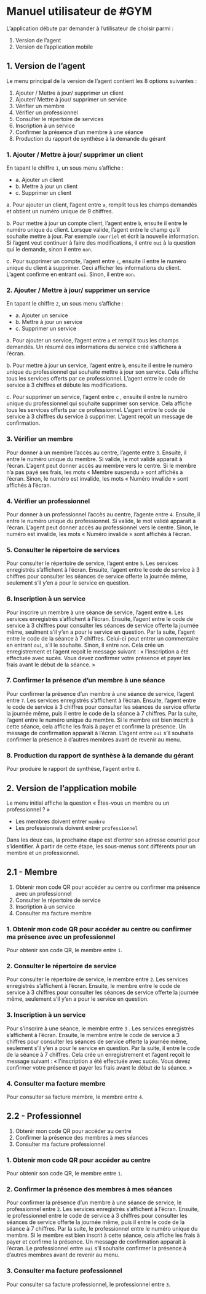 # Manuel utilisateur de #GYM
L’application débute par demander à l’utilisateur de choisir parmi : 
1. Version de l’agent
2. Version de l’application mobile
## 1. Version de l’agent
Le menu principal de la version de l’agent contient les 8 options suivantes :
1. Ajouter / Mettre à jour/ supprimer un client 
2. Ajouter/ Mettre à jour/ supprimer un service 
3. Vérifier un membre
4. Vérifier un professionnel
5. Consulter le répertoire de services
6. Inscription à un service
7. Confirmer la présence d'un membre à une séance
8. Production du rapport de synthèse à la demande du gérant
### 1. Ajouter / Mettre à jour/ supprimer un client
En tapant le chiffre `1`, un sous menu s’affiche :
- a. Ajouter un client
- b. Mettre à jour un client 
- c. Supprimer un client

a. Pour ajouter un client, l’agent entre `a`, remplit tous les champs demandés et obtient un numéro unique de 9 chiffres.

b. Pour mettre à jour un compte client, l’agent entre `b`, ensuite il entre le numéro unique du client. Lorsque valide, l’agent entre le champ qu’il souhaite mettre à jour. Par exemple `courriel` et écrit la nouvelle information. Si l’agent veut continuer à faire des modifications, il entre `oui` à la question qui le demande, sinon il entre `non`.

c. Pour supprimer un compte, l’agent entre `c`, ensuite il entre le numéro unique du client à supprimer. Ceci afficher les informations du client. L’agent confirme en entrant `oui`. Sinon, il entre `non`.

### 2. Ajouter / Mettre à jour/ supprimer un service
En tapant le chiffre `2`, un sous menu s’affiche :
- a. Ajouter un service
- b. Mettre à jour un service 
- c. Supprimer un service

a. Pour ajouter un service, l’agent entre `a` et remplit tous les champs demandés. Un résumé des informations du service créé s’affichera à l’écran.

b. Pour mettre à jour un service, l’agent entre `b`, ensuite il entre le numéro unique du professionnel qui souhaite mettre à jour son service. Cela affiche tous les services offerts par ce professionnel. L’agent entre le code de service à 3 chiffres et débute les modifications.

c. Pour supprimer un service, l’agent entre `c` , ensuite il entre le numéro unique du professionnel qui souhaite supprimer son service. Cela affiche tous les services offerts par ce professionnel. L’agent entre le code de service à 3 chiffres du service à supprimer. L’agent reçoit un message de confirmation.

### 3. Vérifier un membre
Pour donner à un membre l’accès au centre, l’agente entre `3`. Ensuite, il entre le numéro unique du membre. Si valide, le mot validé apparait à l’écran. L’agent peut donner accès au membre vers le centre. Si le membre n’a pas payé ses frais, les mots « Membre suspendu » sont affichés à l’écran. Sinon, le numéro est invalide, les mots « Numéro invalide » sont affichés à l’écran.

### 4. Vérifier un professionnel
Pour donner à un professionnel l’accès au centre, l’agente entre `4`. Ensuite, il entre le numéro unique du professionnel. Si valide, le mot validé apparait à l’écran. L’agent peut donner accès au professionnel vers le centre. Sinon, le numéro est invalide, les mots « Numéro invalide » sont affichés à l’écran.

### 5. Consulter le répertoire de services
Pour consulter le répertoire de service, l’agent entre `5`. Les services enregistrés s’affichent à l’écran. Ensuite, l’agent entre le code de service à 3 chiffres pour consulter les séances de service offerte la journée même, seulement s’il y’en a pour le service en question.

### 6. Inscription à un service
Pour inscrire un membre à une séance de service, l’agent entre `6`. Les services enregistrés s’affichent à l’écran. Ensuite, l’agent entre le code de service à 3 chiffres pour consulter les séances de service offerte la journée même, seulment s’il y’en a pour le service en question. Par la suite, l’agent entre le code de la séance à 7 chiffres. Celui-ci peut entrer un commentaire en entrant `oui`, s’il
le souhaite. Sinon, il entre `non`. Cela crée un enregistrement et l’agent reçoit le message suivant : « l'inscription a été effectuée avec sucés. Vous devez confirmer votre présence et payer les frais avant le début de la séance. »

### 7. Confirmer la présence d’un membre à une séance
Pour confirmer la présence d’un membre à une séance de service, l’agent entre `7`. Les services enregistrés s’affichent à l’écran. Ensuite, l’agent entre le code de service à 3 chiffres pour consulter les séances de service offerte la journée même, puis il entre le code de la séance à 7 chiffres. Par la suite, l’agent entre le numéro unique du membre. Si le membre est bien inscrit à cette séance, cela affiche les frais à payer et confirme la présence. Un message de confirmation apparait à l’écran. L’agent entre `oui` s’il souhaite confirmer la présence à d’autres membres avant de revenir au menu.

### 8. Production du rapport de synthèse à la demande du gérant 
Pour produire le rapport de synthèse, l’agent entre `8`.

## 2. Version de l’application mobile
Le menu initial affiche la question « Êtes-vous un membre ou un professionnel ? »
- Les membres doivent entrer `membre`
- Les professionnels doivent entrer `professionnel`

Dans les deux cas, la prochaine étape est d’entrer son adresse courriel pour s’identifier. À partir de cette étape, les sous-menus sont différents pour un membre et un professionnel.

## 2.1 - Membre
1. Obtenir mon code QR pour accéder au centre ou confirmer ma présence avec un professionnel
2. Consulter le répertoire de service
3. Inscription à un service
4. Consulter ma facture membre

### 1. Obtenir mon code QR pour accéder au centre ou confirmer ma présence avec un professionnel
Pour obtenir son code QR, le membre entre `1`.

### 2. Consulter le répertoire de service
Pour consulter le répertoire de service, le membre entre `2`. Les services enregistrés s’affichent à l’écran. Ensuite, le membre entre le code de service à 3 chiffres pour consulter les séances de service offerte la journée même, seulement s’il y’en a pour le service en question.

### 3. Inscription à un service
Pour s’inscrire à une séance, le membre entre `3` . Les services enregistrés s’affichent à l’écran. Ensuite, le membre entre le code de service à 3 chiffres pour consulter les séances de service offerte la journée même, seulement s’il y’en a pour le service en question. Par la suite, il entre le code de la séance à 7 chiffres. Cela crée un enregistrement et l’agent reçoit le message suivant : « l'inscription a été effectuée avec sucés. Vous devez confirmer votre présence et payer les frais avant le début de la séance. »

### 4. Consulter ma facture membre
Pour consulter sa facture membre, le membre entre `4`.

## 2.2 - Professionnel
1. Obtenir mon code QR pour accéder au centre
2. Confirmer la présence des membres à mes séances
3. Consulter ma facture professionnel


### 1. Obtenir mon code QR pour accéder au centre
Pour obtenir son code QR, le membre entre `1`.

### 2. Confirmer la présence des membres à mes séances
Pour confirmer la présence d’un membre à une séance de service, le professionnel entre `2`. Les services enregistrés s’affichent à l’écran. Ensuite, le professionnel entre le code de service à 3 chiffres pour consulter les séances de service offerte la journée même, puis il entre le code de la séance à 7 chiffres. Par la suite, le professionnel entre le numéro unique du membre. Si le membre est bien inscrit à cette séance, cela affiche les frais à payer et confirme la présence. Un message de confirmation apparait à l’écran. Le professionnel entre `oui` s’il souhaite confirmer la présence à d’autres membres avant de revenir au menu.

### 3. Consulter ma facture professionnel
Pour consulter sa facture professionnel, le professionnel entre `3`.